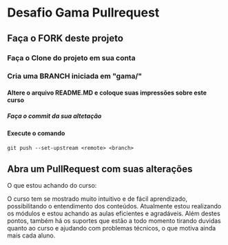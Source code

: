# Desafio Gama Pullrequest

## Faça o FORK deste projeto

### Faça o Clone do projeto em sua conta

### Cria uma BRANCH iniciada em "gama/"

#### Altere o arquivo README.MD e coloque suas impressões sobre este curso

##### Faça o commit da sua altetação

#### Execute o comando

`git push --set-upstream <remote> <branch>`

## Abra um PullRequest com suas alterações

O que estou achando do curso:

O curso tem se mostrado muito intuitivo e de fácil aprendizado, possibilitando o entendimento dos conteúdos. Atualmente estou realizando os módulos e estou achando as aulas eficientes e agradáveis. Além destes pontos, também há os suportes que estão a todo momento tirando duvidas quanto ao curso e ajudando com problemas técnicos, o que motiva ainda mais cada aluno.
